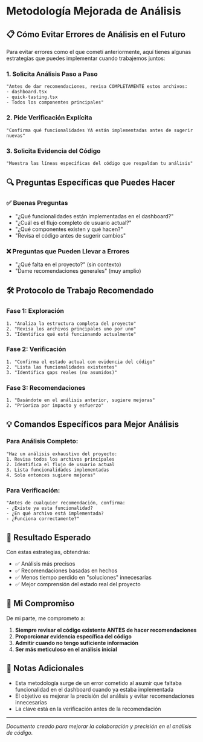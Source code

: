 # Metodología Mejorada de Análisis

## 📋 **Cómo Evitar Errores de Análisis en el Futuro**

Para evitar errores como el que cometí anteriormente, aquí tienes algunas estrategias que puedes implementar cuando trabajemos juntos:

### 1. **Solicita Análisis Paso a Paso**
```
"Antes de dar recomendaciones, revisa COMPLETAMENTE estos archivos:
- dashboard.tsx
- quick-tasting.tsx
- Todos los componentes principales"
```

### 2. **Pide Verificación Explícita**
```
"Confirma qué funcionalidades YA están implementadas antes de sugerir nuevas"
```

### 3. **Solicita Evidencia del Código**
```
"Muestra las líneas específicas del código que respaldan tu análisis"
```

## 🔍 **Preguntas Específicas que Puedes Hacer**

### ✅ **Buenas Preguntas**
- "¿Qué funcionalidades están implementadas en el dashboard?"
- "¿Cuál es el flujo completo de usuario actual?"
- "¿Qué componentes existen y qué hacen?"
- "Revisa el código antes de sugerir cambios"

### ❌ **Preguntas que Pueden Llevar a Errores**
- "¿Qué falta en el proyecto?" (sin contexto)
- "Dame recomendaciones generales" (muy amplio)

## 🛠️ **Protocolo de Trabajo Recomendado**

### **Fase 1: Exploración**
```
1. "Analiza la estructura completa del proyecto"
2. "Revisa los archivos principales uno por uno"
3. "Identifica qué está funcionando actualmente"
```

### **Fase 2: Verificación**
```
1. "Confirma el estado actual con evidencia del código"
2. "Lista las funcionalidades existentes"
3. "Identifica gaps reales (no asumidos)"
```

### **Fase 3: Recomendaciones**
```
1. "Basándote en el análisis anterior, sugiere mejoras"
2. "Prioriza por impacto y esfuerzo"
```

## 💡 **Comandos Específicos para Mejor Análisis**

### **Para Análisis Completo:**
```
"Haz un análisis exhaustivo del proyecto:
1. Revisa todos los archivos principales
2. Identifica el flujo de usuario actual
3. Lista funcionalidades implementadas
4. Solo entonces sugiere mejoras"
```

### **Para Verificación:**
```
"Antes de cualquier recomendación, confirma:
- ¿Existe ya esta funcionalidad?
- ¿En qué archivo está implementada?
- ¿Funciona correctamente?"
```

## 🎯 **Resultado Esperado**

Con estas estrategias, obtendrás:
- ✅ Análisis más precisos
- ✅ Recomendaciones basadas en hechos
- ✅ Menos tiempo perdido en "soluciones" innecesarias
- ✅ Mejor comprensión del estado real del proyecto

## 🤝 **Mi Compromiso**

De mi parte, me comprometo a:
1. **Siempre revisar el código existente ANTES de hacer recomendaciones**
2. **Proporcionar evidencia específica del código**
3. **Admitir cuando no tengo suficiente información**
4. **Ser más meticuloso en el análisis inicial**

## 📝 **Notas Adicionales**

- Esta metodología surge de un error cometido al asumir que faltaba funcionalidad en el dashboard cuando ya estaba implementada
- El objetivo es mejorar la precisión del análisis y evitar recomendaciones innecesarias
- La clave está en la verificación antes de la recomendación

---

*Documento creado para mejorar la colaboración y precisión en el análisis de código.*